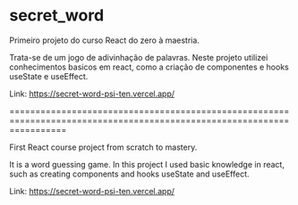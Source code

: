 # secret_word
Primeiro projeto do curso React do zero à maestria.

Trata-se de um jogo de adivinhação de palavras.
Neste projeto utilizei conhecimentos basicos em react, como a criação de componentes e hooks useState e useEffect.

Link: https://secret-word-psi-ten.vercel.app/

=======================================================================================================================

First React course project from scratch to mastery.

It is a word guessing game.
In this project I used basic knowledge in react, such as creating components and hooks useState and useEffect.

Link: https://secret-word-psi-ten.vercel.app/
